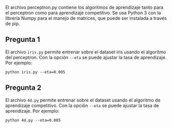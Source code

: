 
El archivo perceptron.py contiene los algoritmos de aprendizaje tanto para el perceptron como para aprendizaje competitivo. Se usa Python 3 con la librería Numpy para el manejo de matrices, que puede ser instalada a través de pip.

## Pregunta 1

El archivo `iris.py` permite entrenar sobre el dataset iris usando el algoritmo del perceptron. Con la opción `--eta` se puede ajustar la tasa de aprendizaje. Por ejemplo:

```
python iris.py --eta=0.005
```

## Pregunta 2

El archivo `4d.py` permite entrenar sobre el dataset usando el algoritmo de aprendizaje competitivo. Con la opción `--eta` se puede ajustar la tasa de aprendizaje. Por ejemplo:

```
python 4d.py --eta=0.005
```

